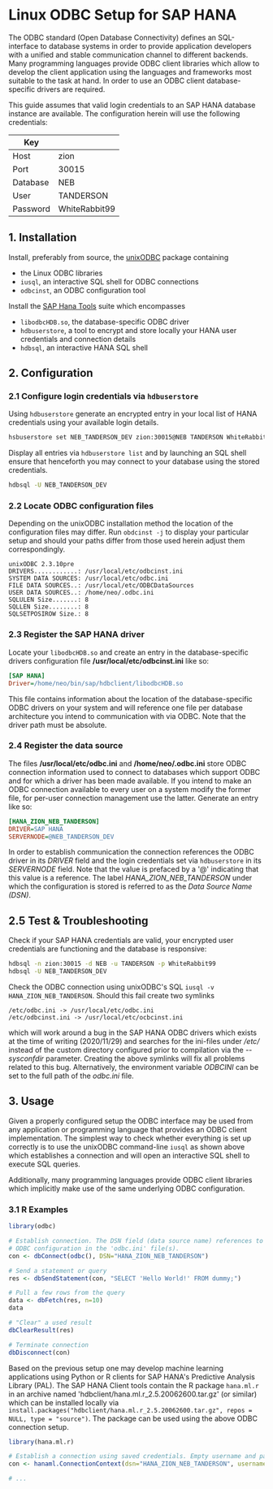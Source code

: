 # Linux ODBC Setup for SAP HANA

The ODBC standard (Open Database Connectivity) defines an SQL-interface to database systems in order to provide
application developers with a unified and stable communication channel to different backends. Many programming languages
provide ODBC client libraries which allow to develop the client application using the languages and frameworks most
suitable to the task at hand. In order to use an ODBC client database-specific drivers are required.

This guide assumes that valid login credentials to an SAP HANA database instance are available. The configuration herein
will use the following credentials:

| Key      |               |
| ---      | ---           |
| Host     | zion          |
| Port     | 30015         |
| Database | NEB           |
| User     | TANDERSON     |
| Password | WhiteRabbit99 |


## 1. Installation

Install, preferably from source, the [unixODBC](http://www.unixodbc.org/) package containing
+ the Linux ODBC libraries
+ `iusql`, an interactive SQL shell for ODBC connections
+ `odbcinst`, an ODBC configuration tool

Install the [SAP Hana Tools](https://tools.hana.ondemand.com/#hanatools) suite which encompasses
+ `libodbcHDB.so`, the database-specific ODBC driver
+ `hdbuserstore`, a tool to encrypt and store locally your HANA user credentials and connection details
+ `hdbsql`, an interactive HANA SQL shell


## 2. Configuration

### 2.1 Configure login credentials via `hdbuserstore`

Using `hdbuserstore` generate an encrypted entry in your local list of HANA credentials using your available login
details.

```sh
hsbuserstore set NEB_TANDERSON_DEV zion:30015@NEB TANDERSON WhiteRabbit99
```

Display all entries via `hdbuserstore list` and by launching an SQL shell ensure that henceforth you may connect to your
database using the stored credentials.

```sh
hdbsql -U NEB_TANDERSON_DEV
```

### 2.2 Locate ODBC configuration files

Depending on the unixODBC installation method the location of the configuration files may differ. Run `obdcinst -j` to
display your particular setup and should your paths differ from those used herein adjust them correspondingly.

```
unixODBC 2.3.10pre
DRIVERS............: /usr/local/etc/odbcinst.ini
SYSTEM DATA SOURCES: /usr/local/etc/odbc.ini
FILE DATA SOURCES..: /usr/local/etc/ODBCDataSources
USER DATA SOURCES..: /home/neo/.odbc.ini
SQLULEN Size.......: 8
SQLLEN Size........: 8
SQLSETPOSIROW Size.: 8
```

### 2.3 Register the SAP HANA driver

Locate your `libodbcHDB.so` and create an entry in the database-specific drivers configuration file
**/usr/local/etc/odbcinst.ini** like so:

```ini
[SAP HANA]
Driver=/home/neo/bin/sap/hdbclient/libodbcHDB.so
```

This file contains information about the location of the database-specific ODBC drivers on your system and will
reference one file per database architecture you intend to communication with via ODBC. Note that the driver path must
be absolute.


### 2.4 Register the data source

The files **/usr/local/etc/odbc.ini** and **/home/neo/.odbc.ini** store ODBC connection information used to connect to
databases which support ODBC and for which a driver has been made available. If you intend to make an ODBC connection
available to every user on a system modify the former file, for per-user connection management use the latter. Generate
an entry like so:

```ini
[HANA_ZION_NEB_TANDERSON]
DRIVER=SAP HANA
SERVERNODE=@NEB_TANDERSON_DEV
```

In order to establish communication the connection references the ODBC driver in its *DRIVER* field and the login
credentials set via `hdbuserstore` in its *SERVERNODE* field. Note that the value is prefaced by a '@' indicating that
this value is a reference. The label *HANA_ZION_NEB_TANDERSON* under which the configuration is stored is referred to
as the *Data Source Name (DSN)*.

## 2.5 Test & Troubleshooting

Check if your SAP HANA credentials are valid, your encrypted user credentials are functioning and the database is
responsive:

```sh
hdbsql -n zion:30015 -d NEB -u TANDERSON -p WhiteRabbit99
hdbsql -U NEB_TANDERSON_DEV
```

Check the ODBC connection using unixODBC's SQL `iusql -v HANA_ZION_NEB_TANDERSON`. Should this fail create two symlinks
```
/etc/odbc.ini -> /usr/local/etc/odbc.ini
/etc/odbcinst.ini -> /usr/local/etc/ocbcinst.ini
```
which will work around a bug in the SAP HANA ODBC drivers which exists at the time of writing (2020/11/29) and searches
for the ini-files under */etc/* instead of the custom directory configured prior to compilation via the *--sysconfdir*
parameter. Creating the above symlinks will fix all problems related to this bug. Alternatively, the environment
variable *ODBCINI* can be set to the full path of the *odbc.ini* file.

## 3. Usage

Given a properly configured setup the ODBC interface may be used from any application or programming language that
provides an ODBC client implementation. The simplest way to check whether everything is set up correctly is to use the
unixODBC command-line `iusql` as shown above which establishes a connection and will open an interactive SQL shell to
execute SQL queries.

Additionally, many programming languages provide ODBC client libraries which implicitly make use of the same underlying
ODBC configuration.

### 3.1 R Examples

```R
library(odbc)

# Establish connection. The DSN field (data source name) references to your
# ODBC configuration in the 'odbc.ini' file(s).
con <- dbConnect(odbc(), DSN="HANA_ZION_NEB_TANDERSON")

# Send a statement or query
res <- dbSendStatement(con, "SELECT 'Hello World!' FROM dummy;")

# Pull a few rows from the query
data <- dbFetch(res, n=10)
data

# "Clear" a used result
dbClearResult(res)

# Terminate connection
dbDisconnect(con)
```

Based on the previous setup one may develop machine learning applications using Python or R clients for SAP HANA's
Predictive Analysis Library (PAL). The SAP HANA Client tools contain the R package `hana.ml.r` in an archive named
'hdbclient/hana.ml.r_2.5.20062600.tar.gz' (or similar) which can be installed locally via
`install.packages("hdbclient/hana.ml.r_2.5.20062600.tar.gz", repos = NULL, type = "source")`. The package can be used
using the above ODBC connection setup.

```R
library(hana.ml.r)

# Establish a connection using saved credentials. Empty username and password fields are mandatory
con <- hanaml.ConnectionContext(dsn="HANA_ZION_NEB_TANDERSON", username="", password="")

# ...
```
